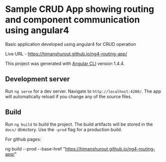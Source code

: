 # Sample CRUD App showing routing and component communication using angular4

Basic application developed using angular4 for CRUD operation

Live URL - https://himanshurout.github.io/ng4-routing-app/

This project was generated with [Angular CLI](https://github.com/angular/angular-cli) version 1.4.4.

## Development server

Run `ng serve` for a dev server. Navigate to `http://localhost:4200/`. The app will automatically reload if you change any of the source files.


## Build

Run `ng build` to build the project. The build artifacts will be stored in the `docs/` directory. Use the `-prod` flag for a production build.

For github pages:

ng build --prod --base-href "https://himanshurout.github.io/ng4-routing-app/"

